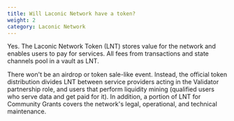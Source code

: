 ```yaml
---
title: Will Laconic Network have a token?
weight: 2
category: Laconic Network
---
```


Yes. The Laconic Network Token (LNT) stores value for the network and enables users to pay for services. All fees from transactions and state channels pool in a vault as LNT.			

There won't be an airdrop or token sale-like event. Instead, the official token distribution divides LNT between service providers acting in the Validator partnership role, and users that perform liquidity mining (qualified users who serve data and get paid for it). In addition, a portion of LNT for Community Grants covers the network's legal, operational, and technical maintenance.
